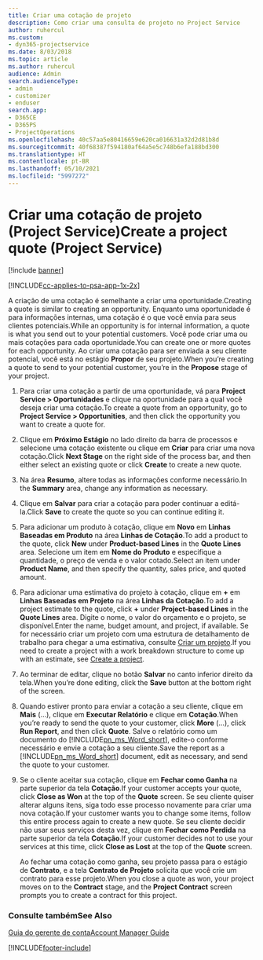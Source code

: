 ```yaml
---
title: Criar uma cotação de projeto
description: Como criar uma consulta de projeto no Project Service
author: ruhercul
ms.custom:
- dyn365-projectservice
ms.date: 8/03/2018
ms.topic: article
ms.author: ruhercul
audience: Admin
search.audienceType:
- admin
- customizer
- enduser
search.app:
- D365CE
- D365PS
- ProjectOperations
ms.openlocfilehash: 40c57aa5e80416659e620ca016631a32d2d81b8d
ms.sourcegitcommit: 40f68387f594180af64a5e5c748b6efa188bd300
ms.translationtype: HT
ms.contentlocale: pt-BR
ms.lasthandoff: 05/10/2021
ms.locfileid: "5997272"
---
```

# <a name="create-a-project-quote-project-service"></a><span data-ttu-id="277ba-103">Criar uma cotação de projeto (Project Service)</span><span class="sxs-lookup"><span data-stu-id="277ba-103">Create a project quote (Project Service)</span></span>

[!include [banner](../includes/psa-now-project-operations.md)]

[!INCLUDE[cc-applies-to-psa-app-1x-2x](../includes/cc-applies-to-psa-app-1x-2x.md)]

<span data-ttu-id="277ba-104">A criação de uma cotação é semelhante a criar uma oportunidade.</span><span class="sxs-lookup"><span data-stu-id="277ba-104">Creating a quote is similar to creating an opportunity.</span></span> <span data-ttu-id="277ba-105">Enquanto uma oportunidade é para informações internas, uma cotação é o que você envia para seus clientes potenciais.</span><span class="sxs-lookup"><span data-stu-id="277ba-105">While an opportunity is for internal information, a quote is what you send out to your potential customers.</span></span> <span data-ttu-id="277ba-106">Você pode criar uma ou mais cotações para cada oportunidade.</span><span class="sxs-lookup"><span data-stu-id="277ba-106">You can create one or more quotes for each opportunity.</span></span> <span data-ttu-id="277ba-107">Ao criar uma cotação para ser enviada a seu cliente potencial, você está no estágio **Propor** de seu projeto.</span><span class="sxs-lookup"><span data-stu-id="277ba-107">When you’re creating a quote to send to your potential customer, you’re in the **Propose** stage of your project.</span></span>  
  
1. <span data-ttu-id="277ba-108">Para criar uma cotação a partir de uma oportunidade, vá para **Project Service > Oportunidades** e clique na oportunidade para a qual você deseja criar uma cotação.</span><span class="sxs-lookup"><span data-stu-id="277ba-108">To create a quote from an opportunity, go to **Project Service > Opportunities**, and then click the opportunity you want to create a quote for.</span></span>  
  
2. <span data-ttu-id="277ba-109">Clique em **Próximo Estágio** no lado direito da barra de processos e selecione uma cotação existente ou clique em **Criar** para criar uma nova cotação.</span><span class="sxs-lookup"><span data-stu-id="277ba-109">Click **Next Stage** on the right side of the process bar, and then either select an existing quote or click **Create** to create a new quote.</span></span>  
  
3. <span data-ttu-id="277ba-110">Na área **Resumo**, altere todas as informações conforme necessário.</span><span class="sxs-lookup"><span data-stu-id="277ba-110">In the **Summary** area, change any information as necessary.</span></span>  
  
4. <span data-ttu-id="277ba-111">Clique em **Salvar** para criar a cotação para poder continuar a editá-la.</span><span class="sxs-lookup"><span data-stu-id="277ba-111">Click **Save** to create the quote so you can continue editing it.</span></span>  
  
5. <span data-ttu-id="277ba-112">Para adicionar um produto à cotação, clique em **Novo** em **Linhas Baseadas em Produto** na área **Linhas de Cotação**.</span><span class="sxs-lookup"><span data-stu-id="277ba-112">To add a product to the quote, click **New** under **Product-based Lines** in the **Quote Lines** area.</span></span> <span data-ttu-id="277ba-113">Selecione um item em **Nome do Produto** e especifique a quantidade, o preço de venda e o valor cotado.</span><span class="sxs-lookup"><span data-stu-id="277ba-113">Select an item under **Product Name**, and then specify the quantity, sales price, and quoted amount.</span></span>  
  
6. <span data-ttu-id="277ba-114">Para adicionar uma estimativa do projeto à cotação, clique em **+** em **Linhas Baseadas em Projeto** na área **Linhas da Cotação**.</span><span class="sxs-lookup"><span data-stu-id="277ba-114">To add a project estimate to the quote, click **+** under **Project-based Lines** in the **Quote Lines** area.</span></span> <span data-ttu-id="277ba-115">Digite o nome, o valor do orçamento e o projeto, se disponível.</span><span class="sxs-lookup"><span data-stu-id="277ba-115">Enter the name, budget amount, and project, if available.</span></span> <span data-ttu-id="277ba-116">Se for necessário criar um projeto com uma estrutura de detalhamento de trabalho para chegar a uma estimativa, consulte [Criar um projeto](../psa/create-project.md).</span><span class="sxs-lookup"><span data-stu-id="277ba-116">If you need to create a project with a work breakdown structure to come up with an estimate, see [Create a project](../psa/create-project.md).</span></span>  
  
7. <span data-ttu-id="277ba-117">Ao terminar de editar, clique no botão **Salvar** no canto inferior direito da tela.</span><span class="sxs-lookup"><span data-stu-id="277ba-117">When you’re done editing, click the **Save** button at the bottom right of the screen.</span></span>  
  
8. <span data-ttu-id="277ba-118">Quando estiver pronto para enviar a cotação a seu cliente, clique em **Mais** (…), clique em **Executar Relatório** e clique em **Cotação**.</span><span class="sxs-lookup"><span data-stu-id="277ba-118">When you’re ready to send the quote to your customer, click **More** (…), click **Run Report**, and then click **Quote**.</span></span> <span data-ttu-id="277ba-119">Salve o relatório como um documento do [!INCLUDE[pn_ms_Word_short](../includes/pn-ms-word-short.md)], edite-o conforme necessário e envie a cotação a seu cliente.</span><span class="sxs-lookup"><span data-stu-id="277ba-119">Save the report as a [!INCLUDE[pn_ms_Word_short](../includes/pn-ms-word-short.md)] document, edit as necessary, and send the quote to your customer.</span></span>  
  
9. <span data-ttu-id="277ba-120">Se o cliente aceitar sua cotação, clique em **Fechar como Ganha** na parte superior da tela **Cotação**.</span><span class="sxs-lookup"><span data-stu-id="277ba-120">If your customer accepts your quote, click **Close as Won** at the top of the **Quote** screen.</span></span> <span data-ttu-id="277ba-121">Se seu cliente quiser alterar alguns itens, siga todo esse processo novamente para criar uma nova cotação.</span><span class="sxs-lookup"><span data-stu-id="277ba-121">If your customer wants you to change some items, follow this entire process again to create a new quote.</span></span> <span data-ttu-id="277ba-122">Se seu cliente decidir não usar seus serviços desta vez, clique em **Fechar como Perdida** na parte superior da tela **Cotação**.</span><span class="sxs-lookup"><span data-stu-id="277ba-122">If your customer decides not to use your services at this time, click **Close as Lost** at the top of the **Quote** screen.</span></span>  
  
   <span data-ttu-id="277ba-123">Ao fechar uma cotação como ganha, seu projeto passa para o estágio de **Contrato**, e a tela **Contrato de Projeto** solicita que você crie um contrato para esse projeto.</span><span class="sxs-lookup"><span data-stu-id="277ba-123">When you close a quote as won, your project moves on to the **Contract** stage, and the **Project Contract** screen prompts you to create a contract for this project.</span></span>  
  
### <a name="see-also"></a><span data-ttu-id="277ba-124">Consulte também</span><span class="sxs-lookup"><span data-stu-id="277ba-124">See Also</span></span>  
 [<span data-ttu-id="277ba-125">Guia do gerente de conta</span><span class="sxs-lookup"><span data-stu-id="277ba-125">Account Manager Guide</span></span>](../psa/account-manager-guide.md)


[!INCLUDE[footer-include](../includes/footer-banner.md)]